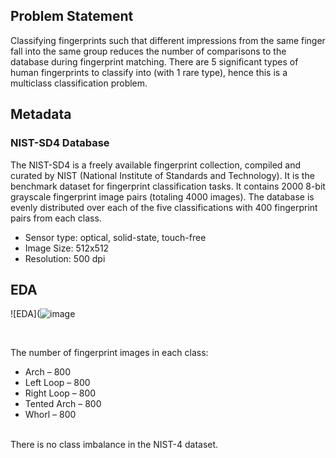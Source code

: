## Problem Statement
Classifying fingerprints such that different impressions from the same finger fall into the same
group reduces the number of comparisons to the database during fingerprint matching. There are
5 significant types of human fingerprints to classify into (with 1 rare type), hence this is a
multiclass classification problem.

## Metadata
### NIST-SD4 Database
The NIST-SD4 is a freely available fingerprint collection, compiled and curated by NIST
(National Institute of Standards and Technology). It is the benchmark dataset for fingerprint
classification tasks. It contains 2000 8-bit grayscale fingerprint image pairs (totaling 4000
images). The database is evenly distributed over each of the five classifications with 400
fingerprint pairs from each class.
- Sensor type: optical, solid-state, touch-free
- Image Size: 512x512
- Resolution: 500 dpi

## EDA
![EDA](![image](https://user-images.githubusercontent.com/82512279/201339135-d5ed6faa-26f9-42b3-a346-e78da8f30844.png)

<br/>

The number of fingerprint images in each class:
- Arch – 800
- Left Loop – 800
- Right Loop – 800
- Tented Arch – 800
- Whorl – 800
<br/>
There is no class imbalance in the NIST-4 dataset.
